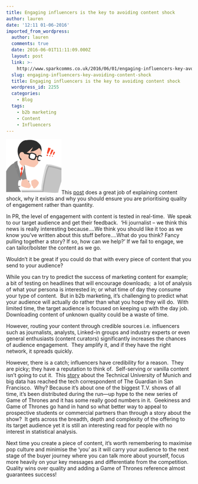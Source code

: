 ```yaml
---
title: Engaging influencers is the key to avoiding content shock
author: lauren
date: '12:11 01-06-2016'
imported_from_wordpress:
  author: lauren
  comments: true
  date: 2016-06-01T11:11:09.000Z
  layout: post
  link: >-
    http://www.sparkcomms.co.uk/2016/06/01/engaging-influencers-key-avoiding-content-shock/
  slug: engaging-influencers-key-avoiding-content-shock
  title: Engaging influencers is the key to avoiding content shock
  wordpress_id: 2255
  categories:
    - Blog
  tags:
    - b2b marketing
    - Content
    - Influencers
---
```


![shock](shock-150x150.png)This [post](http://www.prwarrior.com/2016/03/02/are-our-expectations-too-high/) does a great job of explaining content shock, why it exists and why you should ensure you are prioritising quality of engagement rather than quantity.

In PR, the level of engagement with content is tested in real-time.  We speak to our target audience and get their feedback.  ‘Hi journalist – we think this news is really interesting because….We think you should like it too as we know you’ve written about this stuff before….What do you think? Fancy pulling together a story? If so, how can we help?’ If we fail to engage, we can tailor/bolster the content as we go.

Wouldn’t it be great if you could do that with every piece of content that you send to your audience?

While you can try to predict the success of marketing content for example; a bit of testing on headlines that will encourage downloads;  a lot of analysis of what your persona is interested in; or what time of day they consume your type of content.  But in b2b marketing, it’s challenging to predict what your audience will actually do rather than what you hope they will do.  With limited time, the target audience is focused on keeping up with the day job.  Downloading content of unknown quality could be a waste of time.

However, routing your content through credible sources i.e. influencers such as journalists, analysts, Linked-in groups and industry experts or even general enthusiasts (content curators) significantly increases the chances of audience engagement.  They amplify it, and if they have the right network, it spreads quickly.

However, there is a catch; influencers have credibility for a reason.  They are picky; they have a reputation to think of.  Self-serving or vanilla content isn’t going to cut it.  This [story](https://www.theguardian.com/technology/2016/apr/19/game-of-thrones-algorithm-jon-snow-death) about the Technical University of Munich and big data has reached the tech correspondent of The Guardian in San Francisco.  Why? Because it’s about one of the biggest T.V. shows of all time, it’s been distributed during the run—up hype to the new series of Game of Thrones and it has some really good numbers in it.  Geekiness and Game of Thrones go hand in hand so what better way to appeal to prospective students or commercial partners than through a story about the show?  It gets across the breadth, depth and complexity of the offering to its target audience yet it is still an interesting read for people with no interest in statistical analysis.

Next time you create a piece of content, it’s worth remembering to maximise pop culture and minimise the ‘you’ as it will carry your audience to the next stage of the buyer journey where you can talk more about yourself, focus more heavily on your key messages and differentiate from the competition.  Quality wins over quality and adding a Game of Thrones reference almost guarantees success!
